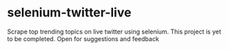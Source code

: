 # selenium-twitter-live
Scrape top trending topics on live twitter using selenium. This project is yet to be completed. Open for suggestions and feedback

